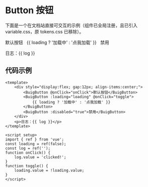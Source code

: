 # Button 按钮

下面是一个在文档站直接可交互的示例（组件已全局注册，且已引入 variable.css，原 tokens.css 已移除）。

<ClientOnly>
  <div style="display:flex; gap:12px; align-items:center;">
    <BuigButton @onClick="onClick">默认按钮</BuigButton>
    <BuigButton :loading="loading" @onClick="toggle">
      {{ loading ? '加载中' : '点我加载' }}
    </BuigButton>
    <BuigButton :disabled="true">禁用</BuigButton>
  </div>
  <p>日志：{{ log }}</p>

  <script setup>
  import { ref } from 'vue'
  const loading = ref(false)
  const log = ref('')
  function onClick(){ log.value = 'clicked!' }
  function toggle(){ loading.value = !loading.value }
  </script>
</ClientOnly>

## 代码示例

```vue
<template>
    <div style="display:flex; gap:12px; align-items:center;">
        <BuigButton @onClick="onClick">默认按钮</BuigButton>
        <BuigButton :loading="loading" @onClick="toggle">
            {{ loading ? '加载中' : '点我加载' }}
        </BuigButton>
        <BuigButton :disabled="true">禁用</BuigButton>
    </div>
    <p>日志：{{ log }}</p>
</template>

<script setup>
import { ref } from 'vue';
const loading = ref(false);
const log = ref('');
function onClick() {
    log.value = 'clicked!';
}
function toggle() {
    loading.value = !loading.value;
}
</script>
```
